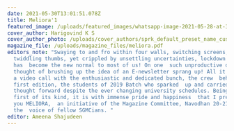 ```yaml
---
date: 2021-05-30T13:01:51.078Z
title: Meliora'1
featured_image: /uploads/featured_images/whatsapp-image-2021-05-28-at-3.13.47-pm.jpeg
cover_author: Harigovind K S
cover_author_photo: /uploads/cover_authors/sprk_default_preset_name_custom-–-1-2x.jpg
magazine_file: /uploads/magazine_files/meliora.pdf
editors_note: "Swaying to and fro within four walls, switching screens,
  twiddling thumbs, yet crippled by unsettling uncertainties, lockdown
  has  become the new normal to most of us! On one  such unproductive day, the
  thought of brushing up the idea of an E-newsletter sprang up! All it took was
  a video call with the enthusiastic and dedicated bunch, the crew  behind the
  first edition, the students of 2019 Batch who sparked  up and carried  the
  thought forward despite the ever changing university schedules. Being the
  first of its kind, it is with immense pride and happiness  that I present to
  you MELIORA,  an initiative of the Magazine Committee, Navodhan 20-21 as
  the  voice of fellow SGMCians. "
editor: Ameena Shajudeen
---
```

